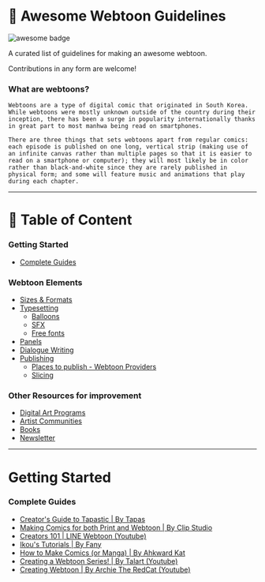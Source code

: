 # 📜 Awesome Webtoon Guidelines  
<img src="https://cdn.rawgit.com/sindresorhus/awesome/d7305f38d29fed78fa85652e3a63e154dd8e8829/media/badge.svg" alt="awesome badge"/> 

A curated list of guidelines for making an awesome webtoon. 

Contributions in any form are welcome!

### What are webtoons?
`Webtoons are a type of digital comic that originated in South Korea. While webtoons were mostly unknown outside of the country during their inception, there has been a surge in popularity internationally thanks in great part to most manhwa being read on smartphones.`

`There are three things that sets webtoons apart from regular comics: each episode is published on one long, vertical strip (making use of an infinite canvas rather than multiple pages so that it is easier to read on a smartphone or computer); they will most likely be in color rather than black-and-white since they are rarely published in physical form; and some will feature music and animations that play during each chapter.`

--- 

# 📜 Table of Content
### Getting Started
- [Complete Guides](#complete-guides)
### Webtoon Elements
- [Sizes & Formats](#sizes-&-formats)
- [Typesetting](#typesetting)
  - [Balloons](#bubbles)
  - [SFX](#SFX)
  - [Free fonts](#free-fonts)
- [Panels](#panels)
- [Dialogue Writing](#dialogue-writing)
- [Publishing](#publishing)
  - [Places to publish - Webtoon Providers](#webtoon-official-providers)
  - [Slicing](#slicing)
### Other Resources for improvement
- [Digital Art Programs](#digital-art-programs)
- [Artist Communities](#artist-communities)
- [Books](#books)
- [Newsletter](#newsletter)

--- 

# Getting Started
### Complete Guides
- [Creator's Guide to Tapastic | By Tapas](https://tapas.io/series/Creator)
- [Making Comics for both Print and Webtoon | By Clip Studio](https://tips.clip-studio.com/en-us/articles/2812)
- [Creators 101 | LINE Webtoon (Youtube)](https://www.youtube.com/watch?v=SXKcdt6COr8&list=PLhk8LovViFgshDuttEuvwNanNuFg4k4ZU&index=2)
- [Ikou's Tutorials | By Fany](https://tapas.io/series/Tutorials)
- [How to Make Comics (or Manga) | By Ahkward Kat](https://www.webtoons.com/en/challenge/how-to-make-comics-or-manga/list?title_no=110181)
- [Creating a Webtoon Series! | By Talart (Youtube)](https://www.youtube.com/watch?v=_2VhYGSqVRA&list=PLbiI3az46e0q5QSqfpTBLe8DtkEWr2GLm)
- [Creating Webtoon | By Archie The RedCat (Youtube)](https://www.youtube.com/watch?v=ciA9CwaMblg&list=PL5zciq5GgqUYFZPnLm0OibmPFp0cqPvj7)
